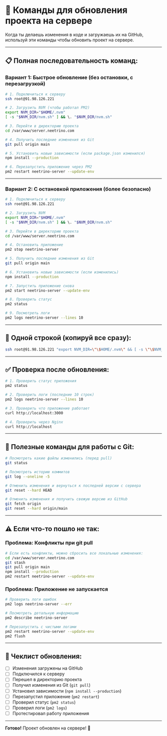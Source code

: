 # 🔄 Команды для обновления проекта на сервере

Когда ты делаешь изменения в коде и загружаешь их на GitHub, используй эти команды чтобы обновить проект на сервере.

---

## 📋 Полная последовательность команд:

### Вариант 1: Быстрое обновление (без остановки, с перезагрузкой)

```bash
# 1. Подключиться к серверу
ssh root@91.98.126.221

# 2. Загрузить NVM (чтобы работал PM2)
export NVM_DIR="$HOME/.nvm"
[ -s "$NVM_DIR/nvm.sh" ] && \. "$NVM_DIR/nvm.sh"

# 3. Перейти в директорию проекта
cd /var/www/server.neetrino.com

# 4. Получить последние изменения из Git
git pull origin main

# 5. Установить новые зависимости (если package.json изменился)
npm install --production

# 6. Перезапустить приложение через PM2
pm2 restart neetrino-server --update-env
```

---

### Вариант 2: С остановкой приложения (более безопасно)

```bash
# 1. Подключиться к серверу
ssh root@91.98.126.221

# 2. Загрузить NVM
export NVM_DIR="$HOME/.nvm"
[ -s "$NVM_DIR/nvm.sh" ] && \. "$NVM_DIR/nvm.sh"

# 3. Перейти в директорию проекта
cd /var/www/server.neetrino.com

# 4. Остановить приложение
pm2 stop neetrino-server

# 5. Получить последние изменения из Git
git pull origin main

# 6. Установить новые зависимости (если изменились)
npm install --production

# 7. Запустить приложение снова
pm2 start neetrino-server --update-env

# 8. Проверить статус
pm2 status

# 9. Посмотреть логи
pm2 logs neetrino-server --lines 10
```

---

## 🚀 Одной строкой (копируй все сразу):

```bash
ssh root@91.98.126.221 "export NVM_DIR=\"\$HOME/.nvm\" && [ -s \"\$NVM_DIR/nvm.sh\" ] && \. \"\$NVM_DIR/nvm.sh\" && cd /var/www/server.neetrino.com && git pull origin main && npm install --production && pm2 restart neetrino-server --update-env"
```

---

## ✅ Проверка после обновления:

```bash
# 1. Проверить статус приложения
pm2 status

# 2. Проверить логи (последние 10 строк)
pm2 logs neetrino-server --lines 10

# 3. Проверить что приложение работает
curl http://localhost:3000

# 4. Проверить через Nginx
curl http://localhost
```

---

## 🔧 Полезные команды для работы с Git:

```bash
# Посмотреть какие файлы изменились (перед pull)
git status

# Посмотреть историю коммитов
git log --oneline -5

# Отменить изменения и вернуться к последней версии с сервера
git reset --hard HEAD

# Отменить изменения и получить свежую версию из GitHub
git fetch origin
git reset --hard origin/main
```

---

## ⚠️ Если что-то пошло не так:

### Проблема: Конфликты при git pull

```bash
# Если есть конфликты, можно сбросить все локальные изменения:
cd /var/www/server.neetrino.com
git stash
git pull origin main
npm install --production
pm2 restart neetrino-server --update-env
```

### Проблема: Приложение не запускается

```bash
# Проверить логи ошибок
pm2 logs neetrino-server --err

# Посмотреть детальную информацию
pm2 describe neetrino-server

# Перезапустить с чистыми логами
pm2 restart neetrino-server --update-env
pm2 flush
```

---

## 📝 Чеклист обновления:

- [ ] Изменения загружены на GitHub
- [ ] Подключился к серверу
- [ ] Перешел в директорию проекта
- [ ] Получил изменения из Git (`git pull`)
- [ ] Установил зависимости (`npm install --production`)
- [ ] Перезапустил приложение (`pm2 restart`)
- [ ] Проверил статус (`pm2 status`)
- [ ] Проверил логи (`pm2 logs`)
- [ ] Протестировал работу приложения

---

**Готово!** Проект обновлен на сервере! 🎉

